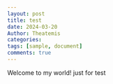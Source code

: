 ```yaml
---
layout: post
title: test
date: 2024-03-20
Author: Theatemis
categories: 
tags: [sample, document]
comments: true
--- 
```


Welcome to my world!
just for test
